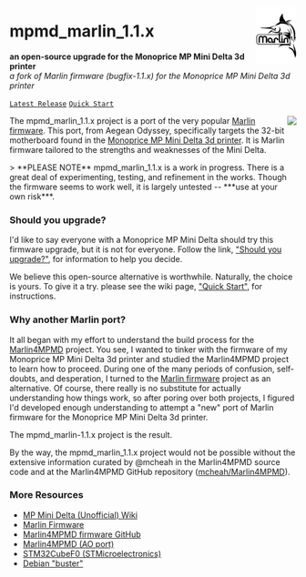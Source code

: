 <img alt="Marlin logo" height="100" align="right"
 src="https://github.com/MarlinFirmware/Marlin/blob/2.0.x/buildroot/share/pixmaps/logo/marlin.svg" />

# mpmd_marlin_1.1.x
__an open-source upgrade for the Monoprice MP Mini Delta 3d printer__<br/>
_a fork of Marlin firmware (bugfix-1.1.x) for the Monoprice MP Mini Delta 3d printer_

[```Latest Release```](https://github.com/aegean-odyssey/mpmd_marlin_1.1.x/releases/latest)
[```Quick Start```](https://github.com/aegean-odyssey/mpmd_marlin_1.1.x/wiki/Quick-Start)

<img alg="Monoprice Mini Delta" height="240" align="right"
 src="https://github.com/aegean-odyssey/PrusaSlicer-settings/blob/master/Monoprice_MiniDelta.png" />
 
The mpmd_marlin_1.1.x project is a port of the very popular [Marlin firmware](https://www.marlinfw.org). This port, from Aegean Odyssey, specifically targets the 32-bit motherboard found in the [Monoprice MP Mini Delta 3d printer](https://www.monoprice.com/product?p_id=21666). It is Marlin firmware tailored to the strengths and weaknesses of the Mini Delta.

<p clear="both"></p>
> **PLEASE NOTE** mpmd_marlin_1.1.x is a work in progress. There is a great deal of experimenting, testing, and refinement in the works. Though the firmware seems to work well, it is largely untested -- ***use at your own risk***.


### Should you upgrade?

I'd like to say everyone with a Monoprice MP Mini Delta should try this firmware upgrade, 
but it is not for everyone. Follow the link, ["Should you upgrade?"](https://github.com/aegean-odyssey/mpmd_marlin_1.1.x/wiki/Should-you-upgrade%3f), for information to help you decide.

We believe this open-source alternative is worthwhile. Naturally, the choice is yours.
To give it a try. please see the wiki page, ["Quick Start"](https://github.com/aegean-odyssey/mpmd_marlin_1.1.x/wiki/Quick-Start), for instructions.


### Why another Marlin port?

It all began with my effort to understand the build process for the [Marlin4MPMD](https://github.com/mcheah/Marlin4MPMD) project. You see, I wanted to tinker with the firmware of my Monoprice MP Mini Delta 3d printer and studied the Marlin4MPMD project to learn how to proceed. During one of the many periods of confusion, self-doubts, and desperation, I turned to the [Marlin firmware](https://www.marlinfw.org) project as an alternative. Of course, there really is no substitute for actually understanding how things work, so after poring over both projects, I figured I'd developed enough understanding to attempt a "new" port of Marlin firmware for the Monoprice MP Mini Delta 3d printer.

The mpmd_marlin-1.1.x project is the result.

By the way, the mpmd_marlin_1.1.x project would not be possible without the extensive information curated by @mcheah in the Marlin4MPMD source code and at the Marlin4MPMD GitHub repository ([mcheah/Marlin4MPMD](https://github.com/mcheah/Marlin4MPMD)).


### More Resources

+ [MP Mini Delta (Unofficial) Wiki](https://www.mpminidelta.com)
+ [Marlin Firmware](https://www.marlinfw.org)
+ [Marlin4MPMD firmware GitHub](https:/github.com/mcheah/Marlin4MPMD)
+ [Marlin4MPMD (AO port)](https://github.com/aegean-odyssey/marlin4mpmd_1.3.3)
+ [STM32CubeF0 (STMicroelectronics)](https://www.st.com/content/st_com/en/products/embedded-software/mcu-mpu-embedded-software/stm32-embedded-software/stm32cube-mcu-mpu-packages/stm32cubef0.html)
+ [Debian "buster"](https://www.debian.org/releases/buster/)
